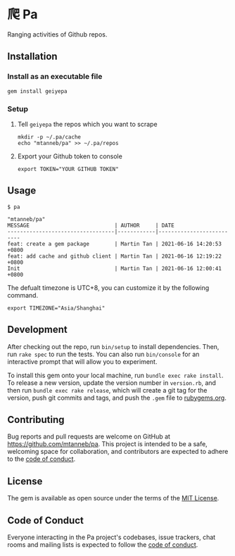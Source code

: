 # 爬 Pa

Ranging activities of Github repos.



## Installation

### Install as an executable file

```shell
gem install geiyepa
```



### Setup

1. Tell `geiyepa` the repos which you want to scrape

    ```shell
    mkdir -p ~/.pa/cache
    echo "mtanneb/pa" >> ~/.pa/repos
    ```

2. Export your Github token to console

    ```shell
    export TOKEN="YOUR GITHUB TOKEN"
    ```

## Usage

```shell
$ pa

"mtanneb/pa"
MESSAGE                           | AUTHOR     | DATE
----------------------------------|------------|--------------------------
feat: create a gem package        | Martin Tan | 2021-06-16 14:20:53 +0800
feat: add cache and github client | Martin Tan | 2021-06-16 12:19:22 +0800
Init                              | Martin Tan | 2021-06-16 12:00:41 +0800
```



The defualt timezone is UTC+8, you can customize it by the following command.

```shell
export TIMEZONE="Asia/Shanghai"
```



## Development

After checking out the repo, run `bin/setup` to install dependencies. Then, run `rake spec` to run the tests. You can also run `bin/console` for an interactive prompt that will allow you to experiment.

To install this gem onto your local machine, run `bundle exec rake install`. To release a new version, update the version number in `version.rb`, and then run `bundle exec rake release`, which will create a git tag for the version, push git commits and tags, and push the `.gem` file to [rubygems.org](https://rubygems.org).

## Contributing

Bug reports and pull requests are welcome on GitHub at https://github.com/mtanneb/pa. This project is intended to be a safe, welcoming space for collaboration, and contributors are expected to adhere to the [code of conduct](https://github.com/mtanneb/pa/blob/master/CODE_OF_CONDUCT.md).


## License

The gem is available as open source under the terms of the [MIT License](https://opensource.org/licenses/MIT).

## Code of Conduct

Everyone interacting in the Pa project's codebases, issue trackers, chat rooms and mailing lists is expected to follow the [code of conduct](https://github.com/mtanneb/pa/blob/master/CODE_OF_CONDUCT.md).
